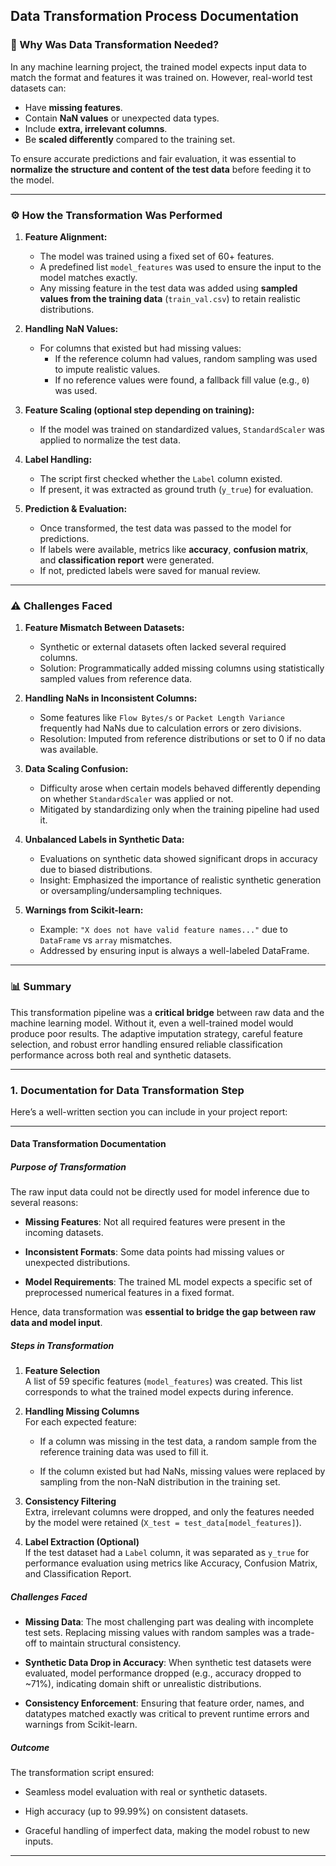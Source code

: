 ## Data Transformation Process Documentation

### 📌 Why Was Data Transformation Needed?

In any machine learning project, the trained model expects input data to match the format and features it was trained on. However, real-world test datasets can:

- Have **missing features**.
- Contain **NaN values** or unexpected data types.
- Include **extra, irrelevant columns**.
- Be **scaled differently** compared to the training set.

To ensure accurate predictions and fair evaluation, it was essential to **normalize the structure and content of the test data** before feeding it to the model.

---

### ⚙️ How the Transformation Was Performed

1. **Feature Alignment:**
    
    - The model was trained using a fixed set of 60+ features.
    - A predefined list `model_features` was used to ensure the input to the model matches exactly.
    - Any missing feature in the test data was added using **sampled values from the training data** (`train_val.csv`) to retain realistic distributions.
2. **Handling NaN Values:**
    
    - For columns that existed but had missing values:
        - If the reference column had values, random sampling was used to impute realistic values.
        - If no reference values were found, a fallback fill value (e.g., `0`) was used.
3. **Feature Scaling (optional step depending on training):**
    
    - If the model was trained on standardized values, `StandardScaler` was applied to normalize the test data.
4. **Label Handling:**
    
    - The script first checked whether the `Label` column existed.
    - If present, it was extracted as ground truth (`y_true`) for evaluation.
5. **Prediction & Evaluation:**
    
    - Once transformed, the test data was passed to the model for predictions.
    - If labels were available, metrics like **accuracy**, **confusion matrix**, and **classification report** were generated.
    - If not, predicted labels were saved for manual review.
---

### ⚠️ Challenges Faced

1. **Feature Mismatch Between Datasets:**
    
    - Synthetic or external datasets often lacked several required columns.    
    - Solution: Programmatically added missing columns using statistically sampled values from reference data.
2. **Handling NaNs in Inconsistent Columns:**
    
    - Some features like `Flow Bytes/s` or `Packet Length Variance` frequently had NaNs due to calculation errors or zero divisions.
    - Resolution: Imputed from reference distributions or set to 0 if no data was available.
3. **Data Scaling Confusion:**
    
    - Difficulty arose when certain models behaved differently depending on whether `StandardScaler` was applied or not.
    - Mitigated by standardizing only when the training pipeline had used it.
4. **Unbalanced Labels in Synthetic Data:**
    
    - Evaluations on synthetic data showed significant drops in accuracy due to biased distributions.
    - Insight: Emphasized the importance of realistic synthetic generation or oversampling/undersampling techniques.
5. **Warnings from Scikit-learn:**
    
    - Example: `"X does not have valid feature names..."` due to `DataFrame` vs `array` mismatches.
    - Addressed by ensuring input is always a well-labeled DataFrame.
---
### 📊 Summary

This transformation pipeline was a **critical bridge** between raw data and the machine learning model. Without it, even a well-trained model would produce poor results. The adaptive imputation strategy, careful feature selection, and robust error handling ensured reliable classification performance across both real and synthetic datasets.

---

###  1. **Documentation for Data Transformation Step**

Here’s a well-written section you can include in your project report:

---

#### **Data Transformation Documentation**

##### **Purpose of Transformation**

The raw input data could not be directly used for model inference due to several reasons:

- **Missing Features**: Not all required features were present in the incoming datasets.
    
- **Inconsistent Formats**: Some data points had missing values or unexpected distributions.
    
- **Model Requirements**: The trained ML model expects a specific set of preprocessed numerical features in a fixed format.
    

Hence, data transformation was **essential to bridge the gap between raw data and model input**.

##### **Steps in Transformation**

1. **Feature Selection**  
    A list of 59 specific features (`model_features`) was created. This list corresponds to what the trained model expects during inference.
    
2. **Handling Missing Columns**  
    For each expected feature:
    
    - If a column was missing in the test data, a random sample from the reference training data was used to fill it.
        
    - If the column existed but had NaNs, missing values were replaced by sampling from the non-NaN distribution in the training set.
        
3. **Consistency Filtering**  
    Extra, irrelevant columns were dropped, and only the features needed by the model were retained (`X_test = test_data[model_features]`).
    
4. **Label Extraction (Optional)**  
    If the test dataset had a `Label` column, it was separated as `y_true` for performance evaluation using metrics like Accuracy, Confusion Matrix, and Classification Report.
    

##### **Challenges Faced**

- **Missing Data**: The most challenging part was dealing with incomplete test sets. Replacing missing values with random samples was a trade-off to maintain structural consistency.
    
- **Synthetic Data Drop in Accuracy**: When synthetic test datasets were evaluated, model performance dropped (e.g., accuracy dropped to ~71%), indicating domain shift or unrealistic distributions.
    
- **Consistency Enforcement**: Ensuring that feature order, names, and datatypes matched exactly was critical to prevent runtime errors and warnings from Scikit-learn.
    

##### **Outcome**

The transformation script ensured:

- Seamless model evaluation with real or synthetic datasets.
    
- High accuracy (up to 99.99%) on consistent datasets.
    
- Graceful handling of imperfect data, making the model robust to new inputs.
    

---
